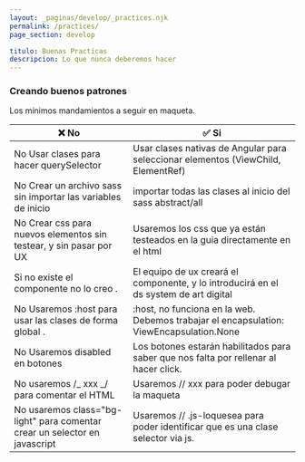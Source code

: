 ```yaml
---
layout: _paginas/develop/_practices.njk
permalink: /practices/
page_section: develop

titulo: Buenas Practicas
descripcion: Lo que nunca deberemos hacer
---
```


### Creando buenos patrones

Los mínimos mandamientos a seguir en maqueta.

| ❌ No                                                                      | ✅ Si                                                                                   |
| -------------------------------------------------------------------------- | --------------------------------------------------------------------------------------- |
| No Usar clases para hacer querySelector                                    | Usar clases nativas de Angular para seleccionar elementos (ViewChild, ElementRef)       |
| No Crear un archivo sass sin importar las variables de inicio              | importar todas las clases al inicio del sass abstract/all                               |
| No Crear css para nuevos elementos sin testear, y sin pasar por UX         | Usaremos los css que ya están testeados en la guia directamente en el html              |
| Si no existe el componente no lo creo .                                    | El equipo de ux creará el componente, y lo introducirá en el ds system de art digital   |
| No Usaremos :host para usar las clases de forma global .                   | :host, no funciona en la web. Debemos trabajar el encapsulation: ViewEncapsulation.None |
| No Usaremos disabled en botones                                            | Los botones estarán habilitados para saber que nos falta por rellenar al hacer click.   |
| No usaremos /_ xxx _/ para comentar el HTML                                | Usaremos // xxx para poder debugar la maqueta                                           |
| No usaremos class="bg-light" para comentar crear un selector en javascript | Usaremos // .js-loquesea para poder identificar que es una clase selector via js.       |
